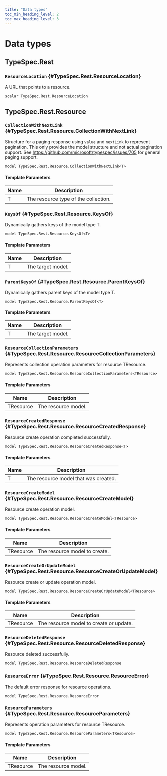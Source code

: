 ```yaml
---
title: "Data types"
toc_min_heading_level: 2
toc_max_heading_level: 3
---
```


# Data types

## TypeSpec.Rest

### `ResourceLocation` {#TypeSpec.Rest.ResourceLocation}

A URL that points to a resource.

```typespec
scalar TypeSpec.Rest.ResourceLocation
```

## TypeSpec.Rest.Resource

### `CollectionWithNextLink` {#TypeSpec.Rest.Resource.CollectionWithNextLink}

Structure for a paging response using `value` and `nextLink` to represent pagination.
This only provides the model structure and not actual pagination support.
See https://github.com/microsoft/typespec/issues/705 for general paging support.

```typespec
model TypeSpec.Rest.Resource.CollectionWithNextLink<T>
```

#### Template Parameters

| Name | Description                          |
| ---- | ------------------------------------ |
| T    | The resource type of the collection. |

### `KeysOf` {#TypeSpec.Rest.Resource.KeysOf}

Dynamically gathers keys of the model type T.

```typespec
model TypeSpec.Rest.Resource.KeysOf<T>
```

#### Template Parameters

| Name | Description       |
| ---- | ----------------- |
| T    | The target model. |

### `ParentKeysOf` {#TypeSpec.Rest.Resource.ParentKeysOf}

Dynamically gathers parent keys of the model type T.

```typespec
model TypeSpec.Rest.Resource.ParentKeysOf<T>
```

#### Template Parameters

| Name | Description       |
| ---- | ----------------- |
| T    | The target model. |

### `ResourceCollectionParameters` {#TypeSpec.Rest.Resource.ResourceCollectionParameters}

Represents collection operation parameters for resource TResource.

```typespec
model TypeSpec.Rest.Resource.ResourceCollectionParameters<TResource>
```

#### Template Parameters

| Name      | Description         |
| --------- | ------------------- |
| TResource | The resource model. |

### `ResourceCreatedResponse` {#TypeSpec.Rest.Resource.ResourceCreatedResponse}

Resource create operation completed successfully.

```typespec
model TypeSpec.Rest.Resource.ResourceCreatedResponse<T>
```

#### Template Parameters

| Name | Description                          |
| ---- | ------------------------------------ |
| T    | The resource model that was created. |

### `ResourceCreateModel` {#TypeSpec.Rest.Resource.ResourceCreateModel}

Resource create operation model.

```typespec
model TypeSpec.Rest.Resource.ResourceCreateModel<TResource>
```

#### Template Parameters

| Name      | Description                   |
| --------- | ----------------------------- |
| TResource | The resource model to create. |

### `ResourceCreateOrUpdateModel` {#TypeSpec.Rest.Resource.ResourceCreateOrUpdateModel}

Resource create or update operation model.

```typespec
model TypeSpec.Rest.Resource.ResourceCreateOrUpdateModel<TResource>
```

#### Template Parameters

| Name      | Description                             |
| --------- | --------------------------------------- |
| TResource | The resource model to create or update. |

### `ResourceDeletedResponse` {#TypeSpec.Rest.Resource.ResourceDeletedResponse}

Resource deleted successfully.

```typespec
model TypeSpec.Rest.Resource.ResourceDeletedResponse
```

### `ResourceError` {#TypeSpec.Rest.Resource.ResourceError}

The default error response for resource operations.

```typespec
model TypeSpec.Rest.Resource.ResourceError
```

### `ResourceParameters` {#TypeSpec.Rest.Resource.ResourceParameters}

Represents operation parameters for resource TResource.

```typespec
model TypeSpec.Rest.Resource.ResourceParameters<TResource>
```

#### Template Parameters

| Name      | Description         |
| --------- | ------------------- |
| TResource | The resource model. |
